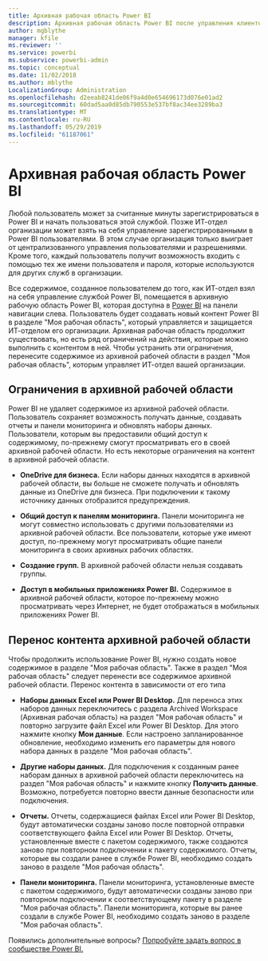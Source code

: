```yaml
---
title: Архивная рабочая область Power BI
description: Архивная рабочая область Power BI после управления клиентом Office 365
author: mgblythe
manager: kfile
ms.reviewer: ''
ms.service: powerbi
ms.subservice: powerbi-admin
ms.topic: conceptual
ms.date: 11/02/2018
ms.author: mblythe
LocalizationGroup: Administration
ms.openlocfilehash: d2eeab8241de06f9a4d0e654696173d076e01ad2
ms.sourcegitcommit: 60dad5aa0d85db790553e537bf8ac34ee3289ba3
ms.translationtype: MT
ms.contentlocale: ru-RU
ms.lasthandoff: 05/29/2019
ms.locfileid: "61187061"
---
```

# <a name="power-bi-archived-workspace"></a>Архивная рабочая область Power BI

Любой пользователь может за считанные минуты зарегистрироваться в Power BI и начать пользоваться этой службой.  Позже ИТ-отдел организации может взять на себя управление зарегистрированными в Power BI пользователями.  В этом случае организация только выиграет от централизованного управления пользователями и разрешениями. Кроме того, каждый пользователь получит возможность входить с помощью тех же имени пользователя и пароля, которые используются для других служб в организации.

Все содержимое, созданное пользователем до того, как ИТ-отдел взял на себя управление службой Power BI, помещается в архивную рабочую область Power BI, которая доступна в [Power BI](https://app.powerbi.com) на панели навигации слева. Пользователь будет создавать новый контент Power BI в разделе "Моя рабочая область", который управляется и защищается ИТ-отделом его организации.  Архивная рабочая область продолжит существовать, но есть ряд ограничений на действия, которые можно выполнить с контентом в ней.  Чтобы устранить эти ограничения, перенесите содержимое из архивной рабочей области в раздел "Моя рабочая область", которым управляет ИТ-отдел вашей организации.

## <a name="restrictions-in-your-archived-workspace"></a>Ограничения в архивной рабочей области

Power BI не удаляет содержимое из архивной рабочей области. Пользователь сохраняет возможность получать данные, создавать отчеты и панели мониторинга и обновлять наборы данных. Пользователи, которым вы предоставили общий доступ к содержимому, по-прежнему смогут просматривать его в своей архивной рабочей области. Но есть некоторые ограничения на контент в архивной рабочей области.

* **OneDrive для бизнеса.** Если наборы данных находятся в архивной рабочей области, вы больше не сможете получать и обновлять данные из OneDrive для бизнеса.  При подключении к такому источнику данных отобразится предупреждения.

* **Общий доступ к панелям мониторинга.** Панели мониторинга не могут совместно использовать с другими пользователями из архивной рабочей области.  Все пользователи, которые уже имеют доступ, по-прежнему могут просматривать общие панели мониторинга в своих архивных рабочих областях.

* **Создание групп.** В архивной рабочей области нельзя создавать группы.

* **Доступ в мобильных приложениях Power BI.** Содержимое в архивной рабочей области, которое по-прежнему можно просматривать через Интернет, не будет отображаться в мобильных приложениях Power BI.

## <a name="migrating-content-in-your-archived-workspace"></a>Перенос контента архивной рабочей области

Чтобы продолжить использование Power BI, нужно создать новое содержимое в разделе "Моя рабочая область". Также в раздел "Моя рабочая область" следует перенести все содержимое архивной рабочей области.  Перенос контента в зависимости от его типа

* **Наборы данных Excel или Power BI Desktop.** Для переноса этих наборов данных переключитесь с раздела Archived Workspace (Архивная рабочая область) на раздел "Моя рабочая область" и повторно загрузите файл Excel или Power BI Desktop. Для этого нажмите кнопку **Мои данные**.  Если настроено запланированное обновление, необходимо изменить его параметры для нового набора данных в разделе "Моя рабочая область".

* **Другие наборы данных.** Для подключения к созданным ранее наборам данных в архивной рабочей области переключитесь на раздел "Моя рабочая область" и нажмите кнопку **Получить данные**.  Возможно, потребуется повторно ввести данные безопасности или подключения.

* **Отчеты.** Отчеты, содержащиеся файлах Excel или Power BI Desktop, будут автоматически созданы заново после повторной отправки соответствующего файла Excel или Power BI Desktop. Отчеты, установленные вместе с пакетом содержимого, также создаются заново при повторном подключении к пакету содержимого. Отчеты, которые вы создали ранее в службе Power BI, необходимо создать заново в разделе "Моя рабочая область".

* **Панели мониторинга.** Панели мониторинга, установленные вместе с пакетом содержимого, будут автоматически созданы заново при повторном подключении к соответствующему пакету в разделе "Моя рабочая область". Панели мониторинга, которые вы ранее создали в службе Power BI, необходимо создать заново в разделе "Моя рабочая область".

Появились дополнительные вопросы? [Попробуйте задать вопрос в сообществе Power BI.](http://community.powerbi.com/)

